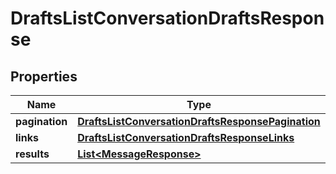 

# DraftsListConversationDraftsResponse


## Properties

| Name | Type | Description | Notes |
|------------ | ------------- | ------------- | -------------|
|**pagination** | [**DraftsListConversationDraftsResponsePagination**](DraftsListConversationDraftsResponsePagination.md) |  |  [optional] |
|**links** | [**DraftsListConversationDraftsResponseLinks**](DraftsListConversationDraftsResponseLinks.md) |  |  [optional] |
|**results** | [**List&lt;MessageResponse&gt;**](MessageResponse.md) |  |  [optional] |



